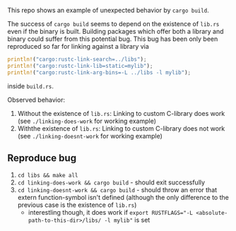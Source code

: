 This repo shows an example of unexpected behavior by `cargo build`.

The success of `cargo build` seems to depend on the existence of `lib.rs` even if the binary is built.
Building packages which offer both a library and binary could suffer from this potential bug. This bug has been only been reproduced so far for linking against a library via
```rust
println!("cargo:rustc-link-search=../libs");
println!("cargo:rustc-link-lib=static=mylib");
println!("cargo:rustc-link-arg-bins=-L ../libs -l mylib");
```
inside `build.rs`.

Observed behavior:
1. Without the existence of `lib.rs`: Linking to custom C-library does work (see `./linking-does-work` for working example)
2. Withthe existence of `lib.rs`: Linking to custom C-library does not work (see `./linking-doesnt-work` for working example)

## Reproduce bug

1. `cd libs && make all`
2. `cd linking-does-work && cargo build` - should exit successfully
3. `cd linking-doesnt-work && cargo build` - should throw an error that extern function-symbol isn't defined (although the only difference to the previous case is the existence of `lib.rs`)
    - interestling though, it does work if `export RUSTFLAGS="-L <absolute-path-to-this-dir>/libs/ -l mylib"` is set
